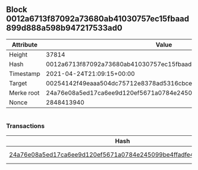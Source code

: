 ## Block 0012a6713f87092a73680ab41030757ec15fbaad899d888a598b947217533ad0

Attribute | Value
--- | ---
Height | 37814
Hash | 0012a6713f87092a73680ab41030757ec15fbaad899d888a598b947217533ad0
Timestamp | 2021-04-24T21:09:15+00:00
Target | 00254142f49eaaa504dc75712e8378ad5316cbcead634704b3734b6271167cc4
Merke root | 24a76e08a5ed17ca6ee9d120ef5671a0784e245099be4ffadfe4e85dc63eefd8
Nonce | 2848413940

```

```

### Transactions

Hash | Amount
--- | ---
[24a76e08a5ed17ca6ee9d120ef5671a0784e245099be4ffadfe4e85dc63eefd8](24a76e08a5ed17ca6ee9d120ef5671a0784e245099be4ffadfe4e85dc63eefd8.md) | 10.00000000 SKEPTI 
